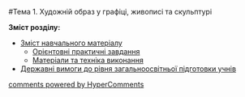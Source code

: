 <div id="hypercomments_widget" class="js-hypercomments-widget invisible"></div>

#Тема 1.  Художній образ у графіці, живописі та скульптурі

**Зміст розділу:**
*	[Зміст навчального матеріалу](zmist_navchalnoho_materialu1.md)
	*	[Орієнтовні практичні завдання](oriientovny_tematychni_zavdannya1.md)
	*	[Матеріали та техніка виконання](materialy_ta_tekhnika_vykonannya1.md)
*	[Державні вимоги до рівня загальноосвітньої підготовки учнів](derzhavni_vymohy_do_rivnya_zahalnoosvitnoi_pidhotovky_uchnyv1.md)

<div class="js-hypercomments-container">
    <a href="http://hypercomments.com" class="hc-link" title="comments widget">comments powered by HyperComments</a>
</div>